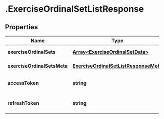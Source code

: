 # .ExerciseOrdinalSetListResponse

## Properties

Name | Type | Description | Notes
------------ | ------------- | ------------- | -------------
**exerciseOrdinalSets** | [**Array&lt;ExerciseOrdinalSetData&gt;**](ExerciseOrdinalSetData.md) |  | [default to undefined]
**exerciseOrdinalSetsMeta** | [**ExerciseOrdinalSetListResponseMeta**](ExerciseOrdinalSetListResponseMeta.md) |  | [default to undefined]
**accessToken** | **string** |  | [optional] [default to undefined]
**refreshToken** | **string** |  | [optional] [default to undefined]

